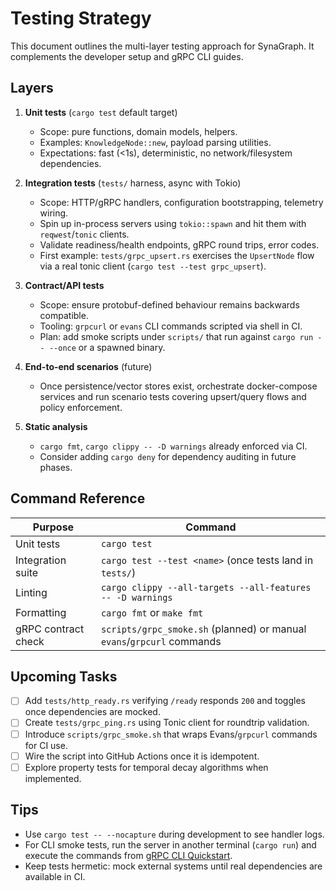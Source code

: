 <!-- SynaGraph is open-source under the Apache License 2.0; see LICENSE for usage and contributions. -->
# Testing Strategy

This document outlines the multi-layer testing approach for SynaGraph. It complements the developer setup and gRPC CLI guides.

## Layers

1. **Unit tests** (`cargo test` default target)
   - Scope: pure functions, domain models, helpers.
   - Examples: `KnowledgeNode::new`, payload parsing utilities.
   - Expectations: fast (<1s), deterministic, no network/filesystem dependencies.

2. **Integration tests** (`tests/` harness, async with Tokio)
   - Scope: HTTP/gRPC handlers, configuration bootstrapping, telemetry wiring.
   - Spin up in-process servers using `tokio::spawn` and hit them with `reqwest`/`tonic` clients.
   - Validate readiness/health endpoints, gRPC round trips, error codes.
   - First example: `tests/grpc_upsert.rs` exercises the `UpsertNode` flow via a real tonic client (`cargo test --test grpc_upsert`).

3. **Contract/API tests**
   - Scope: ensure protobuf-defined behaviour remains backwards compatible.
   - Tooling: `grpcurl` or `evans` CLI commands scripted via shell in CI.
   - Plan: add smoke scripts under `scripts/` that run against `cargo run -- --once` or a spawned binary.

4. **End-to-end scenarios** (future)
   - Once persistence/vector stores exist, orchestrate docker-compose services and run scenario tests covering upsert/query flows and policy enforcement.

5. **Static analysis**
   - `cargo fmt`, `cargo clippy -- -D warnings` already enforced via CI.
   - Consider adding `cargo deny` for dependency auditing in future phases.

## Command Reference

| Purpose             | Command                                                                 |
|---------------------|-------------------------------------------------------------------------| 
| Unit tests          | `cargo test`                                                            |
| Integration suite   | `cargo test --test <name>` (once tests land in `tests/`)                |
| Linting             | `cargo clippy --all-targets --all-features -- -D warnings`              |
| Formatting          | `cargo fmt` or `make fmt`                                               |
| gRPC contract check | `scripts/grpc_smoke.sh` (planned) or manual `evans`/`grpcurl` commands  |

## Upcoming Tasks

- [ ] Add `tests/http_ready.rs` verifying `/ready` responds `200` and toggles once dependencies are mocked.
- [ ] Create `tests/grpc_ping.rs` using Tonic client for roundtrip validation.
- [ ] Introduce `scripts/grpc_smoke.sh` that wraps Evans/`grpcurl` commands for CI use.
- [ ] Wire the script into GitHub Actions once it is idempotent.
- [ ] Explore property tests for temporal decay algorithms when implemented.

## Tips

- Use `cargo test -- --nocapture` during development to see handler logs.
- For CLI smoke tests, run the server in another terminal (`cargo run`) and execute the commands from [gRPC CLI Quickstart](grpc_cli.md).
- Keep tests hermetic: mock external systems until real dependencies are available in CI.
